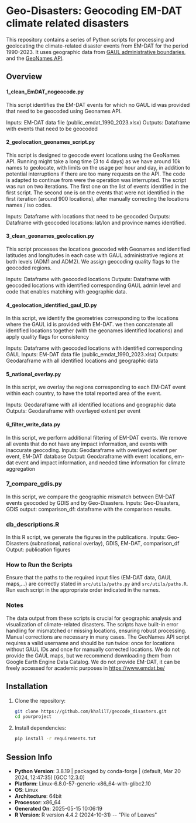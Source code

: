 # Geo-Disasters: Geocoding EM-DAT climate related disasters

This repository contains a series of Python scripts for processing and geolocating the climate-related disaster events from EM-DAT for the period 1990-2023. It uses geographic data from [GAUL administrative boundaries](https://data.apps.fao.org/map/catalog/srv/eng/catalog.search?id=12691#/metadata/9c35ba10-5649-41c8-bdfc-eb78e9e65654), and the [GeoNames API](https://www.geonames.org/).

## **Overview**

#### 1_clean_EmDAT_nogeocode.py

This script identifies the EM-DAT events for which no GAUL id was provided that need to be geocoded using Geonames API.

Inputs: EM-DAT data file (public_emdat_1990_2023.xlsx)
Outputs: Dataframe with events that need to be geocoded

#### 2_geolocation_geonames_script.py

This script is designed to geocode event locations using the GeoNames API.
Running might take a long time (3 to 4 days) as we have around 10k names to geolocate, with limits on the usage per hour and day, in addition to potential interruptions if there are too many requests on the API. The code is adapted to continue from were the operation was interrupted.
The script was run on two iterations. The first one on the list of events identified in the first script. The second one is on the events that were not identified in the first iteration (around 900 locations), after manually correcting the locations names / iso codes.

Inputs: Dataframe with locations that need to be geocoded
Outputs: Dataframe with geocoded locations: lat/lon and province names identified.

#### 3_clean_geonames_geolocation.py

This script processes the locations geocoded with Geonames and identified latitudes and longitudes in each case with GAUL administrative regions at both levels (ADM1 and ADM2). We assign geocoding quality flags to the geocoded regions.

Inputs: Dataframe with geocoded locations
Outputs: Dataframe with geocoded locations with identified corresponding GAUL admin level and code that enables matching with geographic data.

#### 4_geolocation_identified_gaul_ID.py

In this script, we identify the geometries corresponding to the locations where the GAUL id is provided with EM-DAT. we then concatenate all identified locations together (with the geonames identified locations) and apply quality flags for consistency

Inputs: Dataframe with geocoded locations with identified corresponding GAUL
Inputs: EM-DAT data file (public_emdat_1990_2023.xlsx)
Outputs: Geodaraframe with all identified locations and geographic data

#### 5_national_overlay.py

In this script, we overlay the regions corresponding to each EM-DAT event within each country, to have the total reported area of the event.

Inputs: Geodaraframe with all identified locations and geographic data
Outputs: Geodaraframe with overlayed extent per event

#### 6_filter_write_data.py

In this script, we perform additional filtering of EM-DAT events. We remove all events that do not have any impact information, and events with inaccurate geocoding.
Inputs: Geodaraframe with overlayed extent per event, EM-DAT database
Output: Geodaraframe with event locations, em-dat event and impact information, and needed time information for climate aggregation

### 7_compare_gdis.py

In this script, we compare the geographic mismatch between EM-DAT events geocoded by GDIS and by Geo-Disasters.
Inputs: Geo-Disasters, GDIS
output: comparison_df: dataframe with the comparison results.

### db_descriptions.R
In this R script, we generate the figures in the publications.
Inputs: Geo-Disasters (subnational, national overlay), GDIS, EM-DAT, comparison_df
Output: publication figures

### How to Run the Scripts

Ensure that the paths to the required input files (EM-DAT data, GAUL maps,...) are correctly stated in `src/utils/paths.py` and `src/utils/paths.R`.
Run each script in the appropriate order indicated in the names.

### Notes

The data output from these scripts is crucial for geographic analysis and visualization of climate-related disasters.
The scripts have built-in error handling for mismatched or missing locations, ensuring robust processing.
Manual corrections are necessary in many cases.
The GeoNames API script requires a valid username and should be run twice: once for locations without GAUL IDs and once for manually corrected locations.
We do not provide the GAUL maps, but we recommend downloading them from Google Earth Engine Data Catalog.
We do not provide EM-DAT, it can be freely accessed for academic purposes in https://www.emdat.be/

## **Installation**

1. Clone the repository:
   ```bash
   git clone https://github.com/khalilT/geocode_disasters.git
   cd yourproject
   ```
2. Install dependencies:
   ```bash
   pip install -r requirements.txt
   ```

## **Session Info**

- **Python Version**: 3.8.19 | packaged by conda-forge | (default, Mar 20 2024, 12:47:35) [GCC 12.3.0]
- **Platform**: Linux-6.8.0-57-generic-x86_64-with-glibc2.10
- **OS**: Linux
- **Architecture**: 64bit
- **Processor**: x86_64
- **Generated On**: 2025-05-15 10:06:19
- **R Version**: R version 4.4.2 (2024-10-31) -- "Pile of Leaves"